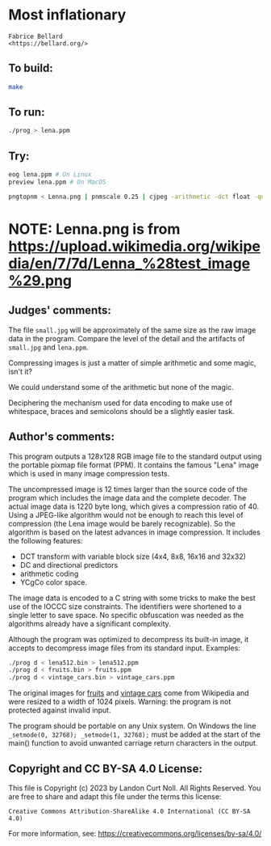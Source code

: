 # Most inflationary

    Fabrice Bellard  
    <https://bellard.org/>  

## To build:

```sh
make
```

## To run:

```sh
./prog > lena.ppm
```

## Try:

```sh
eog lena.ppm # On Linux
preview lena.ppm # On MacOS

pngtopnm < Lenna.png | pnmscale 0.25 | cjpeg -arithmetic -dct float -quality 14 > small.jpg
```
# NOTE: Lenna.png is from https://upload.wikimedia.org/wikipedia/en/7/7d/Lenna_%28test_image%29.png

## Judges' comments:

The file `small.jpg` will be approximately of the same size as the raw image data
in the program. Compare the level of the detail and the artifacts of
`small.jpg` and `lena.ppm`.

Compressing images is just a matter of simple arithmetic and some magic, isn't it?

We could understand some of the arithmetic but none of the magic.

Deciphering the mechanism used for data encoding to make use
of whitespace, braces and semicolons should be a slightly easier task.

## Author's comments:

This program outputs a 128x128 RGB image file to the standard output
using the portable pixmap file format (PPM). It contains the famous
"Lena" image which is used in many image compression tests. 

The uncompressed image is 12 times larger than the source code of the
program which includes the image data and the complete decoder. The
actual image data is 1220 byte long, which gives a compression ratio
of 40. Using a JPEG-like algorithm would not be enough to reach this
level of compression (the Lena image would be barely recognizable). So
the algorithm is based on the latest advances in image compression. It
includes the following features:

- DCT transform with variable block size (4x4, 8x8, 16x16 and 32x32)
- DC and directional predictors
- arithmetic coding
- YCgCo color space.

The image data is encoded to a C string with some tricks to make the
best use of the IOCCC size constraints. The identifiers were shortened
to a single letter to save space. No specific obfuscation was needed
as the algorithms already have a significant complexity.

Although the program was optimized to decompress its built-in image,
it accepts to decompress image files from its standard
input. Examples:
  
```sh
./prog d < lena512.bin > lena512.ppm
./prog d < fruits.bin > fruits.ppm
./prog d < vintage_cars.bin > vintage_cars.ppm
```

The original images for [fruits][1] and [vintage cars][2] come from
Wikipedia and were resized to a width of 1024 pixels. Warning: the
program is not protected against invalid input.

The program should be portable on any Unix system. On Windows the line
`_setmode(0, 32768); _setmode(1, 32768);` must be added at the start of
the main() function to avoid unwanted carriage return characters in
the output.

[1]: https://commons.wikimedia.org/wiki/File%3AFruits_oranges%2C_jardin_japonais_2.JPG
[2]: https://commons.wikimedia.org/wiki/File%3ARed_Bull_Jungfrau_Stafette%2C_10th_stage_-_vintage_cars_%282%29.jpg

## Copyright and CC BY-SA 4.0 License:

This file is Copyright (c) 2023 by Landon Curt Noll.  All Rights Reserved.
You are free to share and adapt this file under the terms this license:

    Creative Commons Attribution-ShareAlike 4.0 International (CC BY-SA 4.0)

For more information, see: https://creativecommons.org/licenses/by-sa/4.0/
